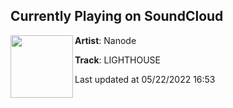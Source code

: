 ## Currently Playing on SoundCloud

[<img align="left" width="100" src="https://i1.sndcdn.com/artworks-aJ4vGo7ZeKGXqgcm-lkTkzA-t500x500.jpg">](https://soundcloud.com/nanode/lighthouse)

**Artist**: Nanode 

**Track**: LIGHTHOUSE

Last updated at 05/22/2022 16:53
